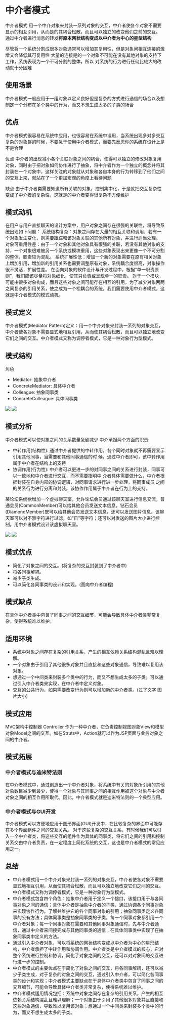 # 中介者模式

中介者模式 用一个中介对象来封装一系列对象的交互，中介者使各个对象不需要显示的相互引用，从而是的其耦合松散，而且可以独立的改变他们之前的交互。 通过中介者进行消息的转发**将原本网状结构变成以中介者为中心的星型结构**

尽管将一个系统分割成很多对象通常可以增加其复用性，但是对象间相互连接的激增又会降低其可复用性 大量的连接是的一个对象不可能在没有其他对象的支持下工作，系统表现为一个不可分割的整体，所以 对系统的行为进行任何比较大的改动就十分困难

## 使用场景

中介者模式一般应用于一组对象以定义良好但是复杂的方式进行通信的场合以及想制定一个分布在多个类中的行为，而又不想生成太多的子类的场合

## 优点

中介者模式很容易在系统中应用，也很容易在系统中误用，当系统出现多对多交互复杂的对象群的时候，不要急于使用中介者模式，而要先反思你的系统在设计上是不是合理

优点 中介者的出现减小各个关联对象之间的耦合，使得可以独立的修改对象复用对象，同时由于把对象如何协作进行了抽象，将中介者作为一个独立的概念并将其封装在一个对象中，这样关注的对象就从对象和各自本身的行为转移到了他们之间的交互上来，就站在了一个更加宏观的角度上看待问题

缺点 由于中介者类需要知道所有关联的对象，控制集中化，于是就把交互复杂性变成了中介者的复杂性，这就是的中介者变得很复杂不方便维护

## 模式动机

在用户与用户直接聊天的设计方案中，用户对象之间存在很强的关联性，将导致系统出现如下问题： 系统结构复杂：对象之间存在大量的相互关联和调用，若有一个对象发生变化，则需要跟踪和该对象关联的其他所有对象，并进行适当处理。 对象可重用性差：由于一个对象和其他对象具有很强的关联，若没有其他对象的支持，一个对象很难被另一个系统或模块重用，这些对象表现出来更像一个不可分割的整体，职责较为混乱。 系统扩展性低：增加一个新的对象需要在原有相关对象上增加引用，增加新的引用关系也需要调整原有对象，系统耦合度很高，对象操作很不灵活，扩展性差。 在面向对象的软件设计与开发过程中，根据“单一职责原则”，我们应该尽量将对象细化，使其只负责或呈现单一的职责。 对于一个模块，可能由很多对象构成，而且这些对象之间可能存在相互的引用，为了减少对象两两之间复杂的引用关系，使之成为一个松耦合的系统，我们需要使用中介者模式，这就是中介者模式的模式动机。

## 模式定义

中介者模式(Mediator Pattern)定义：用一个中介对象来封装一系列的对象交互，中介者使各对象不需要显式地相互引用，从而使其耦合松散，而且可以独立地改变它们之间的交互。中介者模式又称为调停者模式，它是一种对象行为型模式。

## 模式结构

角色

* Mediator: 抽象中介者
* ConcreteMediator: 具体中介者
* Colleague: 抽象同事类
* ConcreteColleague: 具体同事类

![](https://img-blog.csdnimg.cn/img\_convert/580f0feb22163e86925e19dd32c77b41.png) ![](https://img-blog.csdnimg.cn/img\_convert/ff6ce1be7a6dc4d50390411e5eb50ba2.png)

## 模式分析

中介者模式可以使对象之间的关系数量急剧减少 中介承担两个方面的职责:

* 中转作用(结构性): 通过中介者提供的中转作用，各个同时对象就不再需要显示引用其他同事，当需要和其他同事通信的时 候，通过中介者即可，该中转作用属于中介者在结构上的支持
* 协调作用(行为性): 中介者可以更进一步的对同事之间的关系进行封装，同事可以一致地和中介者进行交互，而不需要指明中 介者具体需要做什么，中介者根据封装在自身内部的协调逻辑，对同事请求进行进一步处理，将同事成员 之间的关系行为进行分离和封装。该协作作用属于中介者在行为上的支持。

某论坛系统欲增加一个虚拟聊天室，允许论坛会员通过该聊天室进行信息交流，普通会员(CommonMember)可以给其他会员发送文本信息，钻石会员(DiamondMember)既可以给其他会员发送文本信息，还可以发送图片信息。该聊天室可以对不雅字符进行过滤，如“日”等字符；还可以对发送的图片大小进行控制。用中介者模式设计该虚拟聊天室。

&#x20;![](https://img-blog.csdnimg.cn/img\_convert/b1b97ea3f60ba04f9aab519c18f3d694.png) ![](https://img-blog.csdnimg.cn/img\_convert/f52d2181160609e3bd43364b605bc98a.png)

## 模式优点

* 简化了对象之间的交互。(将复杂的交互封装到了中介者中)
* 将各同事解耦。
* 减少子类生成。
* 可以简化各同事类的设计和实现。(面向中介者编程)

## 模式缺点

在具体中介者类中包含了同事之间的交互细节，可能会导致具体中介者类非常复杂，使得系统难以维护。

## 适用环境

* 系统中对象之间存在复杂的引用关系，产生的相互依赖关系结构混乱且难以理解。
* 一个对象由于引用了其他很多对象并且直接和这些对象通信，导致难以复用该对象。
* 想通过一个中间类来封装多个类中的行为，而又不想生成太多的子类。可以通过引入中介者类来实现，在中介者中定义对象。
* 交互的公共行为，如果需要改变行为则可以增加新的中介者类。(过了文字 图片大小)

## 模式应用

MVC架构中控制器 Controller 作为一种中介者，它负责控制视图对象View和模型对象Model之间的交互。如在Struts中，Action就可以作为JSP页面与业务对象之间的中介者。

## 模式拓展

### 中介者模式与迪米特法则

在中介者模式中，通过创造出一个中介者对象，将系统中有关的对象所引用的其他对象数目减少到最少，使得一个对象与其同事之间的相互作用被这个对象与中介者对象之间的相互作用所取代。因此，中介者模式就是迪米特法则的一个典型应用。

### 中介者模式与GUI开发

中介者模式可以方便地应用于图形界面(GUI)开发中，在比较复杂的界面中可能存在多个界面组件之间的交互关系。 对于这些复杂的交互关系，有时候我们可以引入一个中介者类，将这些交互的组件作为具体的同事类，将它们之间的引用和控制关系交由中介者负责，在一定程度上简化系统的交互，这也是中介者模式的常见应用之一。

## 总结

* 中介者模式用一个中介对象来封装一系列的对象交互，中介者使各对象不需要显式地相互引用，从而使其耦合松散，而且可以独立地改变它们之间的交互。中介者模式又称为调停者模式，它是一种对象行为型模式。
* 中介者模式包含四个角色：抽象中介者用于定义一个接口，该接口用于与各同事对象之间的通信；具体中介者是抽象中介者的子类，通过协调各个同事对象来实现协作行为，了解并维护它的各个同事对象的引用；抽象同事类定义各同事的公有方法；具体同事类是抽象同事类的子类，每一个同事对象都引用一个中介者对象；每一个同事对象在需要和其他同事对象通信时，先与中介者通信，通过中介者来间接完成与其他同事类的通信；在具体同事类中实现了在抽象同事类中定义的方法。
* 通过引入中介者对象，可以将系统的网状结构变成以中介者为中心的星形结构，中介者承担了中转作用和协调作用。中介者类是中介者模式的核心，它对整个系统进行控制和协调，简化了对象之间的交互，还可以对对象间的交互进行进一步的控制。
* 中介者模式的主要优点在于简化了对象之间的交互，将各同事解耦，还可以减少子类生成，对于复杂的对象之间的交互，通过引入中介者，可以简化各同事类的设计和实现；中介者模式主要缺点在于具体中介者类中包含了同事之间的交互细节，可能会导致具体中介者类非常复杂，使得系统难以维护。
* 中介者模式适用情况包括：系统中对象之间存在复杂的引用关系，产生的相互依赖关系结构混乱且难以理解；一个对象由于引用了其他很多对象并且直接和这些对象通信，导致难以复用该对象；想通过一个中间类来封装多个类中的行为，而又不想生成太多的子类。

